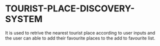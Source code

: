 # TOURIST-PLACE-DISCOVERY-SYSTEM
It is used to retrive the nearest tourist place according to user inputs and the user can able to add their favourite places to the add to favourite list.
